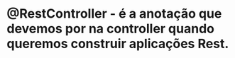 # @RestController - é a anotação que devemos por na controller quando queremos construir aplicações Rest.
